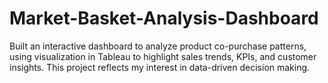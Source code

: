 # Market-Basket-Analysis-Dashboard
 Built an interactive dashboard to analyze product co-purchase patterns, using visualization in Tableau to highlight sales trends, KPIs, and customer insights. This project reflects my interest in data-driven decision making.

